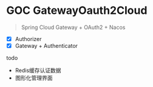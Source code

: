 # GOC GatewayOauth2Cloud

> Spring Cloud Gateway + OAuth2 + Nacos

- [x] Authorizer
- [x] Gateway + Authenticator

todo

- Redis缓存认证数据
- 图形化管理界面